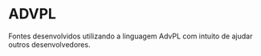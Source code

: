 # ADVPL
Fontes desenvolvidos utilizando a linguagem AdvPL com intuito de ajudar outros desenvolvedores.
